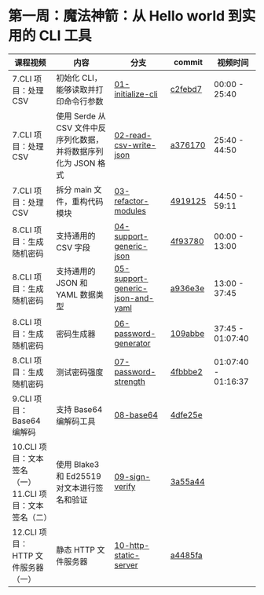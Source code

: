 # 第一周：魔法神箭：从 Hello world 到实用的 CLI 工具

| 课程视频                                    | 内容                                        | 分支                                                                                                          | commit | 视频时间                |
|-----------------------------------------|-------------------------------------------|-------------------------------------------------------------------------------------------------------------|---|---------------------|
| 7.CLI 项目：处理 CSV                         | 初始化 CLI，能够读取并打印命令行参数                      | [01-initialize-cli](https://github.com/cr7258/01-rcli/tree/01-initialize-cli)                               | [c2febd7](https://github.com/cr7258/01-rcli/commit/c2febd75c53aa9eeef7bfdd39e5d4f1678a8f5bf) | 00:00 - 25:40       |
| 7.CLI 项目：处理 CSV                         | 使用 Serde 从 CSV 文件中反序列化数据，并将数据序列化为 JSON 格式 | [02-read-csv-write-json](https://github.com/cr7258/01-rcli/tree/02-read-csv-write-json)                     | [a376170](https://github.com/cr7258/01-rcli/commit/a3761704ee7047e5e5d775b2e8f55e0681c01871)  | 25:40 - 44:50       |
| 7.CLI 项目：处理 CSV                         | 拆分 main 文件，重构代码模块                         | [03-refactor-modules](https://github.com/cr7258/01-rcli/tree/03-refactor-modules)                           | [4919125](https://github.com/cr7258/01-rcli/commit/4919125e697052969e5ce09f75ce006bce004714)  | 44:50 - 59:11       |
| 8.CLI 项目：生成随机密码                         | 支持通用的 CSV 字段                              | [04-support-generic-json](https://github.com/cr7258/01-rcli/tree/04-support-generic-json)                   | [4f93780](https://github.com/cr7258/01-rcli/commit/4f93780b7dd31c8ecffaf3b71a0aa3b59e829133)  | 00:00 - 13:00       |
| 8.CLI 项目：生成随机密码                         | 支持通用的 JSON 和 YAML 数据类型                    | [05-support-generic-json-and-yaml](https://github.com/cr7258/01-rcli/tree/05-support-generic-json-and-yaml) | [a936e3e](https://github.com/cr7258/01-rcli/commit/a936e3ee60e6e9a7596a597bda389043772baf58)  | 13:00 - 37:45       |
| 8.CLI 项目：生成随机密码                         | 密码生成器                                     | [06-password-generator](https://github.com/cr7258/01-rcli/tree/06-password-generator)                       | [109abbe](https://github.com/cr7258/01-rcli/commit/109abbe8702a644333d88211e9a4ba687c603f28)  | 37:45 - 01:07:40    |
| 8.CLI 项目：生成随机密码                         | 测试密码强度                                    | [07-password-strength](https://github.com/cr7258/01-rcli/tree/07-password-strength)                         | [4fbbbe2](https://github.com/cr7258/01-rcli/commit/4fbbbe2794456780625b2638cc63769a0ced308e)  | 01:07:40 - 01:16:37 |
| 9.CLI 项目：Base64 编解码                     | 支持 Base64 编解码工具                           | [08-base64](https://github.com/cr7258/01-rcli/tree/08-base64)                                               | [4dfe25e](https://github.com/cr7258/01-rcli/commit/4dfe25e3eff14da8af29d0e02ad1d2e1ab1a4692)  |     |
| 10.CLI 项目：文本签名（一）<br/>11.CLI 项目：文本签名（二） | 使用 Blake3 和 Ed25519 对文本进行签名和验证            | [09-sign-verify](https://github.com/cr7258/01-rcli/tree/09-sign-verify)                                               | [3a55a44](https://github.com/cr7258/01-rcli/commit/3a55a44f7f8d9b2d5e8191dfa76a0d04f33c575b)  |        |
| 12.CLI 项目：HTTP 文件服务器（一）                 | 静态 HTTP 文件服务器                             | [10-http-static-server](https://github.com/cr7258/01-rcli/tree/10-http-static-server)                                               | [a4485fa](https://github.com/cr7258/01-rcli/commit/a4485fa2d02badff88e7c795147a7ff403f1c40d)  |        |
